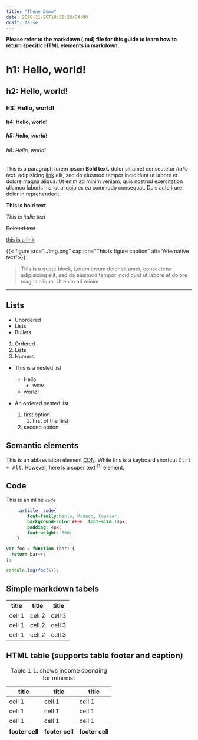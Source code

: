 ```yaml
---
title: "Theme Demo"
date: 2018-11-28T18:21:28+04:00
draft: false
---
```


**Please refer to the markdown (.md) file for this guide to learn how to return specific HTML elements in markdown.**

# h1: Hello, world!
## h2: Hello, world!
### h3: Hello, world!
#### h4: Hello, world!
##### h5: Hello, world!
###### h6: Hello, world!


This is a paragraph lorem ipsum **Bold text.** dolor sit amet consectetur _Italic text._ adipisicing [link](example.com) elit, sed do eiusmod tempor incididunt ut labore et dolore magna aliqua. Ut enim ad minim veniam, quis nostrud exercitation ullamco laboris nisi ut aliquip ex ea commodo consequat. Duis aute irure dolor in reprehenderit

**This is bold text**

_This is italic text_

~~Deleted text~~

[this is a link](example.com)

{{< figure src="../img.png" caption="This is figure caption" alt="Alternative text">}}

> This is a quote block, Lorem ipsum dolor sit amet, consectetur adipisicing elit, sed do eiusmod tempor incididunt ut labore et dolore magna aliqua. Ut enim ad minim

---

## Lists

- Unordered
- Lists
- Bullets


1. Ordered
2. Lists
3. Numers


- This is a nested list
    - Hello
        - wow
    - world!

- An ordered nested list
    1. first option
        1. first of the first
    2. second option


## Semantic elements
This is an abbreviation element  <abbr title="Content Delivery Network">CDN</abbr>. While this is a keyboard shortcut <kbd>Ctrl + Alt</kbd>. However, here is a super text <sup>[1]</sup> element.

## Code
This is an inline `code`

```css
    .article__code{
        font-family:Menlo, Monaco, Courier; 
        background-color:#EEE; font-size:14px; 
        padding: 4px; 
        font-weight: 600;
    }
```

``` js
var foo = function (bar) {
  return bar++;
};

console.log(foo(5));
```

## Simple markdown tabels
| title        | title        | title        |
|--------------|--------------|--------------|
| cell 1       | cell 2       | cell 3       |
| cell 1       | cell 2       | cell 3       |
| cell 1       | cell 2       | cell 3       |


## HTML table (supports table footer and caption)
<table>
    <caption>Table 1.1: shows income spending for minimist</caption>
    <thead>
        <tr>
            <th>title</th>
            <th>title</th>
            <th>title</th>
        </tr>
    </thead>
    <tbody>
        <tr>
            <td>cell 1</td>
            <td>cell 1</td>
            <td>cell 1</td>
        </tr>
        <tr>
            <td>cell 1</td>
            <td>cell 1</td>
            <td>cell 1</td>
        </tr>
        <tr>
            <td>cell 1</td>
            <td>cell 1</td>
            <td>cell 1</td>
        </tr>
    </tbody>
    <tfoot>
        <tr>
            <th>footer cell</th>
            <th>footer cell</th>
            <th>footer cell</th>
        </tr>
    </tfoot>
    
</table>